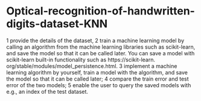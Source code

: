 # Optical-recognition-of-handwritten-digits-dataset-KNN
1 provide the details of the dataset, 2 train a machine learning model by calling an algorithm from the machine learning libraries such as scikit-learn, and save the model so that it can be called later. You can save a model with scikit-learn built-in functionality such as https://scikit-learn. org/stable/modules/model_persistence.html. 3 implement a machine learning algorithm by yourself, train a model with the algorithm, and save the model so that it can be called later; 4 compare the train error and test error of the two models; 5 enable the user to query the saved models with e.g., an index of the test dataset.
